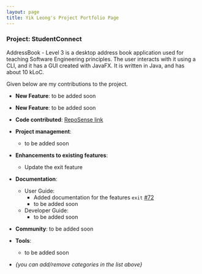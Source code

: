 ```yaml
---
layout: page
title: Yik Leong's Project Portfolio Page
---
```


### Project: StudentConnect

AddressBook - Level 3 is a desktop address book application used for teaching Software Engineering principles. The user interacts with it using a CLI, and it has a GUI created with JavaFX. It is written in Java, and has about 10 kLoC.

Given below are my contributions to the project.

* **New Feature**: to be added soon

* **New Feature**: to be added soon

* **Code contributed**: [RepoSense link](https://nus-cs2103-ay2324s1.github.io/tp-dashboard/?search=bearypop&breakdown=true)

* **Project management**:
    * to be added soon

* **Enhancements to existing features**:
    * Update the exit feature

* **Documentation**:
    * User Guide:
        * Added documentation for the features `exit` [\#72]()
        * to be added soon
    * Developer Guide:
        * to be added soon

* **Community**:
  to be added soon

* **Tools**:
    * to be added soon

* _{you can add/remove categories in the list above}_
